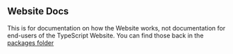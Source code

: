 ## Website Docs

This is for documentation on how the Website works, not documentation for end-users of the TypeScript Website. You can find those back in the [packages folder](../packages)

